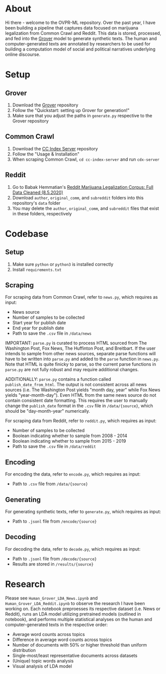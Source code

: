 # About
Hi there - welcome to the OVPR-ML repository. Over the past year, I have been building a pipeline that captures data focused on marijuana legalization from Common Crawl and Reddit. This data is stored, processed, and fed into the [Grover](https://github.com/rowanz/grover) model to generate synthetic texts. The human and computer-generated texts are annotated by researchers to be used for building a computation model of social and political narratives underlying online discourse.

# Setup

## Grover
1. Download the [Grover](https://github.com/rowanz/grover) repository
2. Follow the "Quickstart: setting up Grover for generation!"
3. Make sure that you adjust the paths in `generate.py` respective to the Grover repository

## Common Crawl
1. Download the [CC Index Server](https://github.com/ikreymer/cc-index-server) repository
2. Follow the "Usage & Installation"
3. When scraping Common Crawl, `cd cc-index-server` and run `cdx-server`

## Reddit
1. Go to Babak Hemmatian's [Reddit Marijuana Legalization Corpus: Full Data Cleaned (8.5.2020)](https://drive.google.com/drive/u/1/folders/1yx2lmbrbHr0uAA8zLj-TbHaXqOrcNhw6)
2. Download `author`, `original_comm`, and `subreddit` folders into this repository's `data` folder
3. You may delete the `author`, `original_comm`, and `subreddit` files that exist in these folders, respectively

# Codebase

## Setup

1. Make sure `python` or `python3` is installed correctly
2. Install `requirements.txt`

## Scraping

For scraping data from Common Crawl, refer to `news.py`, which requires as input:
- News source
- Number of samples to be collected
- Start year for publish date
- End year for publish date
- Path to save the `.csv` file in `/data/news`

IMPORTANT: `parse.py` is curated to process HTML sourced from The Washington Post, Fox News, The Huffinton Post, and Breitbart. If the user intends to sample from other news sources, separate parse functions will have to be written into `parse.py` and added to the `parse` function in `news.py`. Note that HTML is quite finicky to parse, so the current parse functions in `parse.py` are not fully robust and may require additional changes.

ADDITIONALLY: `parse.py` contains a function called `publish_date_from_html`. The output is not consistent across all news sources (i.e. The Washington Post yields "month day, year" while Fox News yields "year-month-day"). Even HTML from the same news source do not contain consistent date formatting. This requires the user to manually change the `publish_date` format in the `.csv` file in `/data/{source}`, which should be "day-month-year" numerically.

For scraping data from Reddit, refer to `reddit.py`, which requires as input:
- Number of samples to be collected
- Boolean indicating whether to sample from 2008 - 2014
- Boolean indicating whether to sample from 2015 - 2019
- Path to save the `.csv` file in `/data/reddit`

## Encoding

For encoding the data, refer to `encode.py`, which requires as input:
- Path to `.csv` file from `/data/{source}`

## Generating

For generating synthetic texts, refer to `generate.py`, which requires as input:
- Path to `.jsonl` file from `/encode/{source}`

## Decoding

For decoding the data, refer to `decode.py`, which requires as input:
- Path to `.jsonl` file from `/decode/{source}`
- Results are stored in `/results/{source}`

# Research

Please see `Human_Grover_LDA_News.ipynb` and `Human_Grover_LDA_Reddit.ipynb` to observe the research I have been working on. Each notebook preproesses its respective dataset (i.e. News or Reddit), runs an LDA model utilizing pretrained models (outlined in notebook), and performs multiple statistical analyses on the human and computer-generated texts in the respective order:
- Average word counts across topics
- Difference in average word counts across topics
- Number of documents with 50% or higher threshold than uniform distribution
- Single-most/least representative documents across datasets
- (Unique) topic words analysis
- Visual analysis of LDA model
